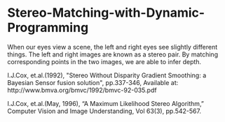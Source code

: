 # Stereo-Matching-with-Dynamic-Programming
When our eyes view a scene, the left and right eyes see slightly different things. 
The left and right images are known as a stereo pair. 
By matching corresponding points in the two images, we are able to infer depth.

<Reference>
I.J.Cox, et.al.(1992), "Stereo Without Disparity Gradient Smoothing: a Bayesian Sensor fusion solution", pp.337-346, Available at: http://www.bmva.org/bmvc/1992/bmvc-92-035.pdf
  
I.J.Cox, et.al.(May, 1996), “A Maximum Likelihood Stereo Algorithm,” Computer Vision and Image Understanding, Vol 63(3), pp.542-567.
